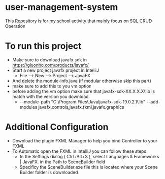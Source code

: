 # user-management-system
This Repository is for my school activity that mainly focus on SQL CRUD Operation

# To run this project 
  - Make sure to download javafx sdk in https://gluonhq.com/products/javafx/
  - Start a new project javafx project in IntelliJ 
    - File --> New --> Project --> JavaFX
  - And delete the module-info.java (if modular otherwise skip this part)
  - make sure to add this to you vm option 
  - before adding the vm  option make sure that javafx-sdk-XX.X.X.X\lib is match with the version you download
    - --module-path "C:\Program Files\Java\javafx-sdk-19.0.2.1\lib" --add-modules javafx.controls,javafx.fxml,javafx.graphics

# Additional Configuration
  - Download the plugin FXML Manager to help you bind Controller to your FXML 
  - To Automatic open the FXML in IntelliJ you can follow these steps
    - In the Settings dialog ( Ctrl+Alt+S ), select Languages & Frameworks | JavaFX. in the Path to SceneBuilder field 
    - Specificy the SceneBuilder.exe file this is located where your Scene Builder folder is downloaded

